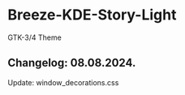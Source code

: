 # Breeze-KDE-Story-Light
GTK-3/4 Theme

Changelog: 08.08.2024.
-----------------------

Update: window_decorations.css

